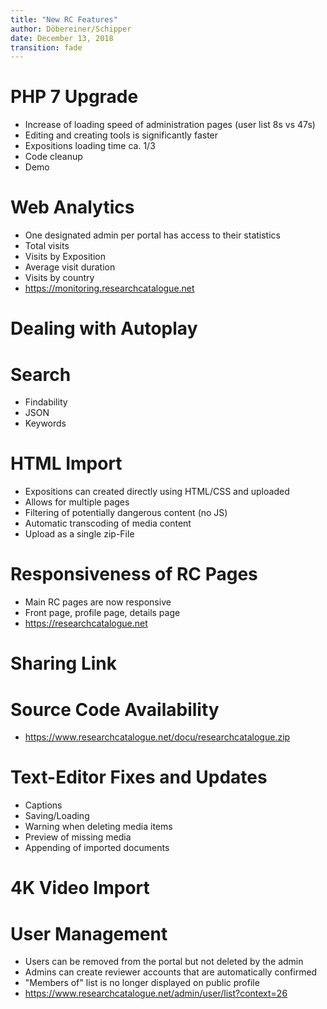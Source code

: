 ```yaml
---
title: "New RC Features"
author: Döbereiner/Schipper
date: December 13, 2018
transition: fade
---
```


# PHP 7 Upgrade

* Increase of loading speed of administration pages (user list  8s vs 47s)
* Editing and creating tools is significantly faster
* Expositions loading time ca. 1/3
* Code cleanup
* Demo

# Web Analytics

* One designated admin per portal has access to their statistics
* Total visits
* Visits by Exposition
* Average visit duration
* Visits by country
* https://monitoring.researchcatalogue.net

# Dealing with Autoplay

# Search

* Findability
* JSON 
* Keywords

# HTML Import

* Expositions can created directly using HTML/CSS and uploaded
* Allows for multiple pages
* Filtering of potentially dangerous content (no JS)
* Automatic transcoding of media content
* Upload as a single zip-File

# Responsiveness of RC Pages

* Main RC pages are now responsive 
* Front page, profile page, details page 
* https://researchcatalogue.net

# Sharing Link

# Source Code Availability

* https://www.researchcatalogue.net/docu/researchcatalogue.zip

# Text-Editor Fixes and Updates

* Captions
* Saving/Loading
* Warning when deleting media items
* Preview of missing media
* Appending of imported documents

# 4K Video Import

# User Management

* Users can be removed from the portal but not deleted by the admin
* Admins can create reviewer accounts that are automatically confirmed
* "Members of" list is no longer displayed on public profile
* https://www.researchcatalogue.net/admin/user/list?context=26
